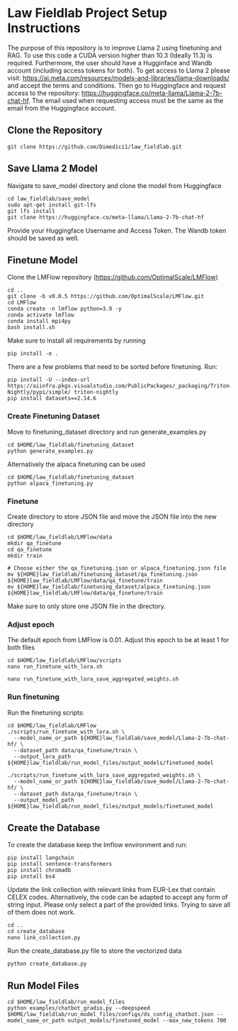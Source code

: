 # Law Fieldlab Project Setup Instructions
The purpose of this repository is to improve Llama 2 using finetuning and RAG. To use this code a CUDA version higher than 10.3 (Ideally 11.3) is required. Furthermore, the user should have a Hugginface and Wandb account (including access tokens for both). To get access to Llama 2 please visit: https://ai.meta.com/resources/models-and-libraries/llama-downloads/ and accept the terms and conditions. Then go to Huggingface and request access to the repository: https://huggingface.co/meta-llama/Llama-2-7b-chat-hf. The email used when requesting access must be the same as the email from the Huggingface account.


## Clone the Repository
```
git clone https://github.com/Dimedici1/law_fieldlab.git
```

## Save Llama 2 Model
Navigate to save_model directory and clone the model from Huggingface
```
cd law_fieldlab/save_model
sudo apt-get install git-lfs
git lfs install
git clone https://huggingface.co/meta-llama/Llama-2-7b-chat-hf

```
Provide your Huggingface Username and Access Token. The Wandb token should be saved as well.

## Finetune Model
Clone the LMFlow repository (https://github.com/OptimalScale/LMFlow)
```
cd ..
git clone -b v0.0.5 https://github.com/OptimalScale/LMFlow.git
cd LMFlow
conda create -n lmflow python=3.9 -y
conda activate lmflow
conda install mpi4py
bash install.sh

```

Make sure to install all requirements by running
```
pip install -e .
```
There are a few problems that need to be sorted before finetuning. Run:

```
pip install -U --index-url https://aiinfra.pkgs.visualstudio.com/PublicPackages/_packaging/Triton-Nightly/pypi/simple/ triton-nightly
pip install datasets==2.14.6

```
### Create Finetuning Dataset
Move to finetuning_dataset directory and run generate_examples.py
```
cd $HOME/law_fieldlab/finetuning_dataset
python generate_examples.py
```
Alternatively the alpaca finetuning can be used
```
cd $HOME/law_fieldlab/finetuning_dataset
python alpaca_finetuning.py
```

### Finetune
Create directory to store JSON file and move the JSON file into the new directory
```
cd $HOME/law_fieldlab/LMFlow/data
mkdir qa_finetune
cd qa_finetune
mkdir train

# Choose either the qa_finetuning.json or alpaca_finetuning.json file
mv ${HOME}law_fieldlab/finetuning_dataset/qa_finetuning.json ${HOME}law_fieldlab/LMFlow/data/qa_finetune/train
mv ${HOME}law_fieldlab/finetuning_dataset/alpaca_finetuning.json ${HOME}law_fieldlab/LMFlow/data/qa_finetune/train
```
Make sure to only store one JSON file in the directory.

### Adjust epoch
The default epoch from LMFlow is 0.01. Adjust this epoch to be at least 1 for both files
```
cd $HOME/law_fieldlab/LMFlow/scripts
nano run_finetune_with_lora.sh
```
```
nano run_finetune_with_lora_save_aggregated_weights.sh
```
### Run finetuning
Run the finetuning scripts:
```
cd $HOME/law_fieldlab/LMFlow
./scripts/run_finetune_with_lora.sh \
  --model_name_or_path ${HOME}law_fieldlab/save_model/Llama-2-7b-chat-hf/ \
  --dataset_path data/qa_finetune/train \
  --output_lora_path ${HOME}law_fieldlab/run_model_files/output_models/finetuned_model

./scripts/run_finetune_with_lora_save_aggregated_weights.sh \
  --model_name_or_path ${HOME}law_fieldlab/save_model/Llama-2-7b-chat-hf/ \
  --dataset_path data/qa_finetune/train \
  --output_model_path ${HOME}law_fieldlab/run_model_files/output_models/finetuned_model

```
## Create the Database
To create the database keep the lmflow environment and run:
```
pip install langchain
pip install sentence-transformers
pip install chromadb
pip install bs4

```

Update the link collection with relevant links from EUR-Lex that contain CELEX codes. Alternatively, the code can be adapted to accept any form of string input. Please only select a part of the provided links. Trying to save all of them does not work.
```
cd ..
cd create_database
nano link_collection.py

```
Run the create_database.py file to store the vectorized data
```
python create_database.py
```
## Run Model Files
```
cd $HOME/law_fieldlab/run_model_files
python examples/chatbot_gradio.py --deepspeed $HOME/law_fieldlab/run_model_files/configs/ds_config_chatbot.json --model_name_or_path output_models/finetuned_model --max_new_tokens 700

```
